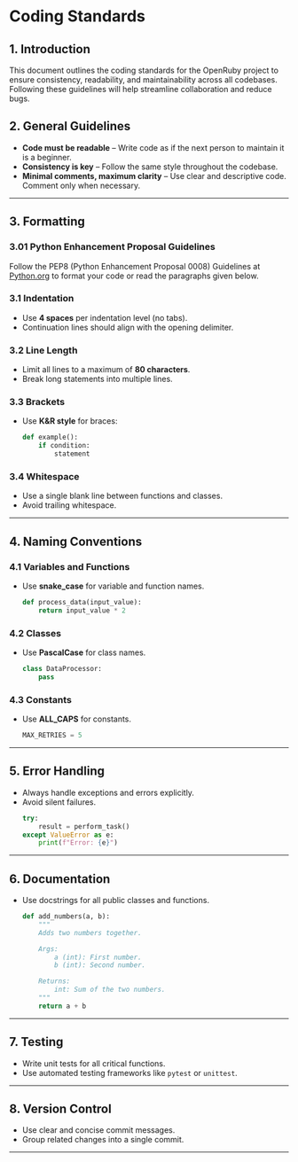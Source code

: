 # Coding Standards

## 1. Introduction
This document outlines the coding standards for the OpenRuby project to ensure consistency, readability, and maintainability across all codebases. Following these guidelines will help streamline collaboration and reduce bugs.

## 2. General Guidelines
- **Code must be readable** – Write code as if the next person to maintain it is a beginner.
- **Consistency is key** – Follow the same style throughout the codebase.
- **Minimal comments, maximum clarity** – Use clear and descriptive code. Comment only when necessary.

---

## 3. Formatting

### 3.01 Python Enhancement Proposal Guidelines
Follow the PEP8 (Python Enhancement Proposal 0008) Guidelines at [Python.org](https://peps.python.org/pep-0008/) to format your code or read the paragraphs given below.

### 3.1 Indentation
- Use **4 spaces** per indentation level (no tabs).
- Continuation lines should align with the opening delimiter.

### 3.2 Line Length
- Limit all lines to a maximum of **80 characters**.
- Break long statements into multiple lines.

### 3.3 Brackets
- Use **K&R style** for braces:
  ```python
  def example():
      if condition:
          statement
  ```

### 3.4 Whitespace
- Use a single blank line between functions and classes.
- Avoid trailing whitespace.

---

## 4. Naming Conventions

### 4.1 Variables and Functions
- Use **snake_case** for variable and function names.
  ```python
  def process_data(input_value):
      return input_value * 2
  ```

### 4.2 Classes
- Use **PascalCase** for class names.
  ```python
  class DataProcessor:
      pass
  ```

### 4.3 Constants
- Use **ALL_CAPS** for constants.
  ```python
  MAX_RETRIES = 5
  ```

---

## 5. Error Handling
- Always handle exceptions and errors explicitly.
- Avoid silent failures.
  ```python
  try:
      result = perform_task()
  except ValueError as e:
      print(f"Error: {e}")
  ```

---

## 6. Documentation
- Use docstrings for all public classes and functions.
  ```python
  def add_numbers(a, b):
      """
      Adds two numbers together.

      Args:
          a (int): First number.
          b (int): Second number.

      Returns:
          int: Sum of the two numbers.
      """
      return a + b
  ```

---

## 7. Testing
- Write unit tests for all critical functions.
- Use automated testing frameworks like `pytest` or `unittest`.

---

## 8. Version Control
- Use clear and concise commit messages.
- Group related changes into a single commit.

---
